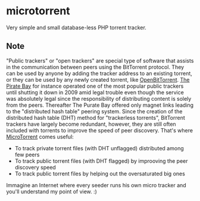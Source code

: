 # microtorrent
Very simple and small database-less PHP torrent tracker.

## Note
"Public trackers" or "open trackers" are special type of software that assists in the communication between peers using the BitTorrent protocol. They can be used by anyone by adding the tracker address to an existing torrent, or they can be used by any newly created torrent, like <a href="//openbittorrent.com" target="_blank">OpenBitTorrent</a>.
<a href="//thepiratebay.org" target="_blank">The Pirate Bay</a> for instance operated one of the most popular public trackers until shutting it down in 2009 amid legal trouble even though the service was absolutely legal since the responsibility of distributing content is solely from the peers. Thereafter The Purate Bay offered only magnet links leading to the "distributed hash table" peering system.
Since the creation of the distributed hash table (DHT) method for "trackerless torrents", BitTorrent trackers have largely become redundant, however, they are still often included with torrents to improve the speed of peer discovery. That's where <a href="">MicroTorrent</a> comes useful:
* To track private torrent files (with DHT unflagged) distributed among few peers
* To track public torrent files (with DHT flagged) by improoving the peer discovery speed
* To track public torrent files by helping out the oversaturated big ones

Immagine an Internet where every seeder runs his own micro tracker and you'll understand my point of view. :)
